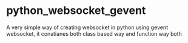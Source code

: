 # python_websocket_gevent
A very simple way of creating websocket in python using gevent websocket, it conatianes both class based way and function way both
